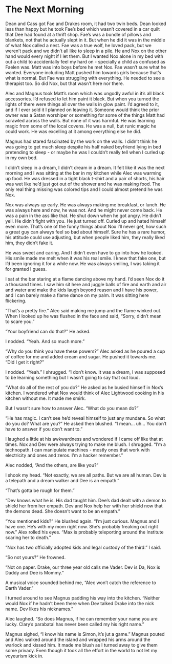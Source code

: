 # The Next Morning

Dean and Cass got Fae and Drakes room, it had two twin beds. Dean looked less than happy but he took Fae’s bed which wasn’t covered in a car quilt that Dee had found at a thrift shop. Fae’s was a bundle of pillows and blankets, not that he actually slept in it. But when he did it was in the middle of what Nox called a nest. Fae was a true wolf, he loved pack, but we weren’t pack and we didn’t all like to sleep in a pile. He and Nox on the other hand would every night if I let them. But I wanted Nox alone in my bed with out a child to accidentally feel my hard on - specially a child as confused as Faelen was. Matt was into boys before he met Nox. Fae wasn’t sure what he wanted. Everyone including Matt pushed him towards girls because that’s what is normal. But Fae was struggling with everything. He needed to see a therapist too. So did Nox, but that wasn’t here nor there.

Alec and Magnus took Matt’s room which was ungodly awful in it’s all black accessories. I’d refused to let him paint it black. But when you turned the lights of there were things all over the walls in glow paint. I’d agreed to it, and if I ever sold it I planned on leaving it. Someone would think the prior owner was a Satan worshiper or something for some of the things Matt had scrawled across the walls. But none of it was harmful. He was learning magic from some of the local covens. He was a null, but runic magic he could work. He was excelling at it among everything else he did.

Magnus had stared fascinated by the work on the walls. I didn’t think he was going to get much sleep despite his half naked boyfriend lying in bed pretending to sleep - or maybe he was I couldn’t really tell when I curled up in my own bed.

I didn’t sleep in a dream, I didn’t dream in a dream. It felt like it was the next morning and I was sitting at the bar in my kitchen while Alec was warming up food. He was dressed in a tight black t-shirt and a pair of shorts, his hair was wet like he’d just got out of the shower and he was making food. The only real thing missing was colored tips and I could almost pretend he was Nox.

Nox was always up early. He was always making me breakfast, or lunch. He was always here and now, he was not. And he might never come back. He was a pain in the ass like that. He shut down when he got angry. He didn’t yell. He didn’t fight with you. He just turned off. Curled up and hated himself even more. That’s one of the funny things about Nox I’ll never get, how such a great guy can always feel so bad about himself. Sure he has a rare humor, his attitude could use adjusting, but when people liked him, they really liked him, they didn’t fake it.

He was sweet and caring. And I didn’t even have to go into how he looked. His smile made me melt when it was his real smile. I knew that fake one, but I’d been ignoring it for a while now. He was always smiling, I was taking it for granted I guess.

I sat at the bar staring at a flame dancing above my hand. I’d seen Nox do it a thousand times. I saw him sit here and juggle balls of fire and earth and air and water and make the kids laugh beyond reason and I have his power, and I can barely make a flame dance on my palm. It was sitting here flickering.

“That’s a pretty fire.” Alec said making me jump and the flame winked out. When I looked up he was flushed in the face and said, “Sorry, didn’t mean to scare you.”

“Your boyfriend can do that?” He asked.

I nodded. “Yeah. And so much more.”

“Why do you think you have these powers?” Alec asked as he poured a cup of coffee for me and added cream and sugar. He pushed it towards me. “Did I get it right?”

I nodded. “Yeah.” I shrugged. “I don’t know. It was a dream, I was supposed to be learning something but I wasn’t going to say that out loud.

“What do all of the rest of you do?” He asked as he busied himself in Nox’s kitchen. I wondered what Nox would think of Alec Lightwood cooking in his kitchen without me. It made me smirk.

But I wasn’t sure how to answer Alec. “What do you mean do?”

“He has magic. I can’t see he’d reveal himself to just any mundane. So what do you do? What are you?” He asked then blushed. “I mean… uh… You don’t have to answer if you don’t want to.”

I laughed a little at his awkwardness and wondered if I came off like that at times. Nox and Dev were always trying to make me blush. I shrugged. “I’m a technopath. I can manipulate machines - mostly ones that work with electricity and ones and zeros. I’m a hacker remember.”

Alec nodded, “And the others, are like you?”

I shook my head. “Not exactly, we are all paths. But we are all human. Dev is a telepath and a dream walker and Dee is an empath.”

“That’s gotta be rough for them.”

“Dev knows what he is. His dad taught him. Dee’s dad dealt with a demon to shield her from her empath. Dev and Nox help her with her shield now that the demons dead. She doesn’t want to be an empath.”

“You mentioned kids?” He blushed again. “I’m just curious. Magnus and I have one. He’s with my mom right now. She’s probably freaking out right now.” Alex rolled his eyes. “Max is probably teleporting around the Institute scaring her to death.”

“Nox has two officially adopted kids and legal custody of the third.” I said.

“So not yours?” He frowned.

“Not on paper. Drake, our three year old calls me Vader. Dev is Da, Nox is Daddy and Dee is Mommy.”

A musical voice sounded behind me, “Alec won’t catch the reference to Darth Vader.”

I turned around to see Magnus padding his way into the kitchen. “Neither would Nox if he hadn’t been there when Dev talked Drake into the nick name. Dev likes his nicknames.”

Alec laughed. “So does Magnus, if he can remember your name you are lucky. Clary’s parabatai has never been called my his right name.”

Magnus sighed, “I know his name is Simon, it’s jut a game.” Magnus pouted and Alec walked around the island and wrapped his arms around the warlock and kissed him. It made me blush as I turned away to give them some privacy. Even though it took all the effort in the world to not let my voyeurism kick in.